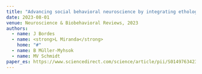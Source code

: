 ```yaml
---
title: "Advancing social behavioral neuroscience by integrating ethology and comparative psychology methods through machine learning"
date: 2023-08-01
venue: Neuroscience & Biobehavioral Reviews, 2023
authors:
  - name: J Bordes
  - name: <strong>L Miranda</strong>
    home: "#"
  - name: B Müller-Myhsok
  - name: MV Schmidt
paper_es: https://www.sciencedirect.com/science/article/pii/S0149763423002129?via%3Dihub
---
```

